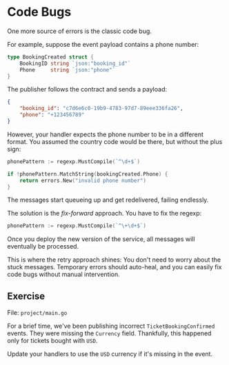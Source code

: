 # Code Bugs

One more source of errors is the classic code bug. 

For example, suppose the event payload contains a phone number:

```go
type BookingCreated struct {
	BookingID string `json:"booking_id"`
	Phone     string `json:"phone"`
}
```

The publisher follows the contract and sends a payload:

```json
{
    "booking_id": "c7d6e6c0-19b9-4783-97d7-89eee336fa26",
    "phone": "+123456789"
}
```

However, your handler expects the phone number to be in a different format. You assumed the country code would be there,
but without the plus sign:

```go
phonePattern := regexp.MustCompile(`^\d+$`)

if !phonePattern.MatchString(bookingCreated.Phone) {
	return errors.New("invalid phone number")
}
```

The messages start queueing up and get redelivered, failing endlessly.

The solution is the *fix-forward* approach.
You have to fix the regexp:

```go
phonePattern := regexp.MustCompile(`^\+\d+$`)
```

Once you deploy the new version of the service, all messages will eventually be processed.

This is where the retry approach shines: You don't need to worry about the stuck messages.
Temporary errors should auto-heal, and you can easily fix code bugs without manual intervention.

## Exercise

File: `project/main.go`

For a brief time, we've been publishing incorrect `TicketBookingConfirmed` events.
They were missing the `Currency` field. Thankfully, this happened only for tickets bought with `USD`.

Update your handlers to use the `USD` currency if it's missing in the event.
